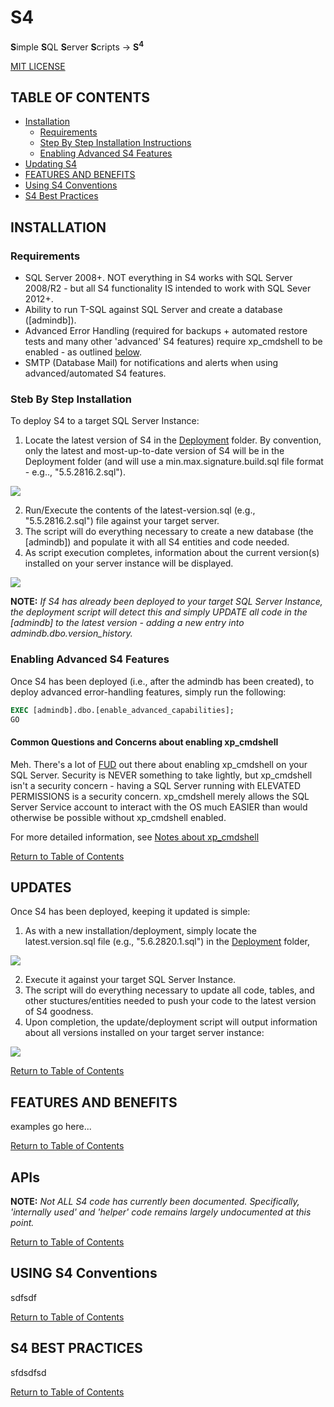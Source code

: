 ﻿# S4
**S**imple **S**QL **S**erver **S**cripts -> **S<sup>4</sup>**

<script src="https://kit.fontawesome.com/955c682021.js" crossorigin="anonymous"></script>
<style>
    div.stub { display: none; }
</style>

[MIT LICENSE](/Repository/Blob/00aeb933-08e0-466e-a815-db20aa979639?encodedName=master&encodedPath=LICENSE)

## <a name="toc"></a> TABLE OF CONTENTS
- [Installation](#installation)
    - [Requirements](#requirements)
    - [Step By Step Installation Instructions](#step-by-step-installation)
    - [Enabling Advanced S4 Features](#enabling-advanced-s4-features)
- [Updating S4](#updates)
- [FEATURES AND BENEFITS](#features-and-benefits)
- [Using S4 Conventions](#using-s4-conventions)
- [S4 Best Practices](#s4-best-practices)

## <a name="installation"></a> INSTALLATION 

### <a name="requirements"></a> Requirements
- SQL Server 2008+. NOT everything in S4 works with SQL Server 2008/R2 - but all S4 functionality IS intended to work with SQL Sever 2012+.
- Ability to run T-SQL against SQL Server and create a database ([admindb]).
- Advanced Error Handling (required for backups + automated restore tests and many other 'advanced' S4 features) require xp_cmdshell to be enabled - as outlined [below](#enabling-advanced-s4-features).
- SMTP (Database Mail) for notifications and alerts when using advanced/automated S4 features.

### <a name="step-by-step-installation"></a> Steb By Step Installation
To deploy S4 to a target SQL Server Instance:
1. Locate the latest version of S4 in the [Deployment](/Repository/Blob/00aeb933-08e0-466e-a815-db20aa979639?encodedName=feature~2f5.6&encodedPath=Deployment) folder. By convention, only the latest and most-up-to-date version of S4 will be in the Deployment folder (and will use a min.max.signature.build.sql file format - e.g.., "5.5.2816.2.sql"). 

![](https://assets.overachiever.net/s4/images/install_get_latest_file.gif)

2. Run/Execute the contents of the latest-version.sql (e.g., "5.5.2816.2.sql") file against your target server. 
3. The script will do everything necessary to create a new database (the [admindb]) and populate it with all S4 entities and code needed. 
4. As script execution completes, information about the current version(s) installed on your server instance will be displayed. 

![](https://assets.overachiever.net/s4/images/install_install_completed.gif)

**NOTE:** *If S4 has already been deployed to your target SQL Server Instance, the deployment script will detect this and simply UPDATE all code in the [admindb] to the latest version - adding a new entry into admindb.dbo.version_history.* 


### <a name="enabling-advanced-s4-features"></a> Enabling Advanced S4 Features
Once S4 has been deployed (i.e., after the admindb has been created), to deploy advanced error-handling features, simply run the following: 

```sql
EXEC [admindb].dbo.[enable_advanced_capabilities];
GO
```

<i class="fa fa-refresh fa-spin fa-lg"></i>

<div class="stub">[And to undo, execute dbo.disable_advanced_capabilities. Likewise to view/verify whether capabilities are on or not: EXEC dbo.verifiy_advanced_capabilities.]

*[-- TODO: document this fully as part of the v6.0 release (as that's where enabling xp _cmdshell will be removed from normal installation/deployment and become an OPTIONAL feature that can be enabled within the admindb itself (well, via the admindb - cuz it'll enable xp _cmdshell across the server if/as needed.)
v6.0 is where xp_cmdshell enabling will be 'split' out from the main deployment process into a sproc that'll report on the current setting, provide some info/docs/"don't panic details", and enable sp _ configure functionality.]*


[LINK to CONVENTIONS about how S4 doesn't want to just 'try' things and throw up hands if/when there's an error. it strives for caller-inform. So that troubleshooting is easy and natural - as DBAs/admins will have immediate access to specific exceptions and errors - without having to spend tons of time debugging and so on... ]

#### TRY / CATCH Fails to Catch All Exceptions in SQL Server
[demonstrate this by means of an example - e.g., backup to a drive that doesn't exist... and try/catch... then show the output... of F5/execution.]

[To get around this, have to enable xp_cmdshell - to let us 'shell out' to the SQL Server's own shell and run sqlcmd with the command we want to run... so that we can capture all output/details as needed.] 

[example of dbo.execute_command (same backup statement as above - but passed in as a command) - and show the output - i.e., we TRAPPED the error (with full details).]

[NOTE about how all of this is ... yeah, a pain, but there's no other way. Then... xp_cmdshell is native SQL Server and just fine.]</div>


#### Common Questions and Concerns about enabling xp_cmdshell 
Meh. There's a lot of [FUD](https://en.wikipedia.org/wiki/Fear,_uncertainty_and_doubt) out there about enabling xp_cmdshell on your SQL Server. Security is NEVER something to take lightly, but xp_cmdshell isn't a security concern - having a SQL Server running with ELEVATED PERMISSIONS is a security concern. xp_cmdshell merely allows the SQL Server Service account to interact with the OS much EASIER than would otherwise be possible without xp_cmdshell enabled. 

For more detailed information, see [Notes about xp_cmdshell](/Repository/Blob/00aeb933-08e0-466e-a815-db20aa979639?encodedName=feature~2f5.6&encodedPath=Documentation%2Fxp_cmdshell_notes.md)

[Return to Table of Contents](#toc)

## <a name="updates"></a> UPDATES
Once S4 has been deployed, keeping it updated is simple: 
1. As with a new installation/deployment, simply locate the latest.version.sql file (e.g., "5.6.2820.1.sql") in the [Deployment](/Repository/Blob/00aeb933-08e0-466e-a815-db20aa979639?encodedName=feature~2f5.6&encodedPath=Deployment) folder,

![](https://assets.overachiever.net/s4/images/install_update_latest_file.gif)

2. Execute it against your target SQL Server Instance. 
3. The script will do everything necessary to update all code, tables, and other stuctures/entities needed to push your code to the latest version of S4 goodness. 
4. Upon completion, the update/deployment script will output information about all versions installed on your target server instance:

![](https://assets.overachiever.net/s4/images/install_update_completed.gif)

[Return to Table of Contents](#toc)

## <a name="features-and-benefits"></a> FEATURES AND BENEFITS
examples go here... 

[Return to Table of Contents](#toc)

## <a name="apis"></a> APIs
**NOTE:** *Not ALL S4 code has currently been documented. Specifically, 'internally used' and 'helper' code remains largely undocumented at this point.* 


[Return to Table of Contents](#toc)

## <a name="using-s4-conventions"></a> USING S4 Conventions
sdfsdf

[Return to Table of Contents](#toc)

## <a name="s4-best-practices"></a> S4 BEST PRACTICES
sfdsdfsd

[Return to Table of Contents](#toc)


